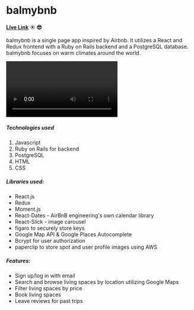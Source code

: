 # balmybnb
#### [Live Link](http://balmybnb.herokuapp.com) ☀️ 😎

balmybnb is a single page app inspired by Airbnb. It utilizes a React and Redux frontend with a Ruby on Rails backend and a PostgreSQL database. balmybnb focuses on warm climates around the world.

![](https://media.giphy.com/media/69sRU1Lc6iz9Tx58Zc/source.mp4)

##### Technologies used
1. Javascript
1. Ruby on Rails for backend
1. PostgreSQL
1. HTML
1. CSS


##### Libraries used:
* React.js
* Redux
* Moment.js
* React-Dates - AirBnB engineering's own calendar library
* React-Slick - image carousel
* figaro to securely store keys
* Google Map API & Google Places Autocomplete
* Bcrypt for user authorization
* paperclip to store spot and user profile images using AWS

##### Features:
- Sign up/log in with email
- Search and browse living spaces by location utilizing Google Maps
- Filter living spaces by price
- Book living spaces
- Leave reviews for past trips
